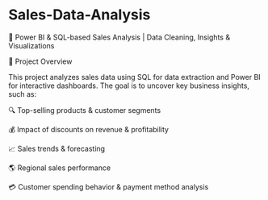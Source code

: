 # Sales-Data-Analysis

🚀 Power BI & SQL-based Sales Analysis | Data Cleaning, Insights & Visualizations

📌 Project Overview

This project analyzes sales data using SQL for data extraction and Power BI for interactive dashboards. The goal is to uncover key business insights, such as:

🔍 Top-selling products & customer segments

💰 Impact of discounts on revenue & profitability

📈 Sales trends & forecasting

🌎 Regional sales performance

💳 Customer spending behavior & payment method analysis

